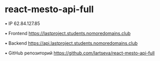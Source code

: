 # react-mesto-api-full

• IP 62.84.127.85

• Frontend https://lastproject.students.nomoredomains.club

• Backend https://api.lastproject.students.nomoredomains.club

• GitHub репозиторий https://github.com/Iartseva/react-mesto-api-full
